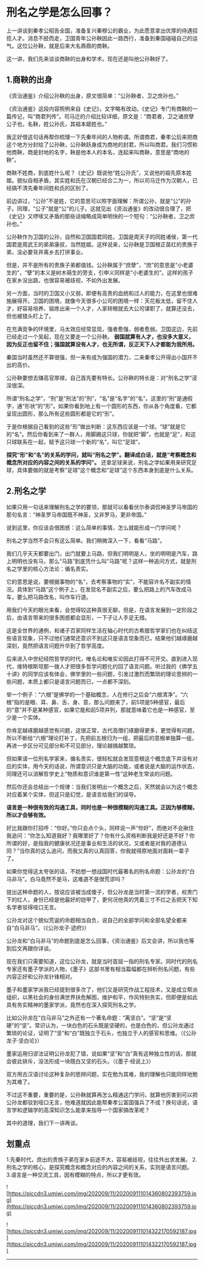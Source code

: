 # 刑名之学是怎么回事？

上一讲谈到秦孝公昭告全国，准备复兴秦穆公的霸业，为此愿意拿出优厚的待遇招揽人才。消息不胫而走，卫国青年公孙鞅因此一路西行，准备到秦国碰碰自己的运气。这位公孙鞅，就是后来大名鼎鼎的商鞅。

这一讲，我们先来谈谈商鞅的出身和学术。现在还是叫他公孙鞅好了。

## 1.商鞅的出身

《资治通鉴》介绍公孙鞅的出身，原文很简单：“公孙鞅者，卫之庶孙也。”

《资治通鉴》这段内容照例来自《史记》，文字略有改动。《史记》专门有商鞅的一篇传记，叫“商君列传”。司马迁的介绍比较详细，原文是：“商君者，卫之诸庶孽公子也，名鞅，姓公孙氏，其祖本姬姓也。”

我正好借这句话再帮你梳理一下先秦年间的人物称谓。所谓商君，秦孝公后来把商这个地方分封给了公孙鞅，公孙鞅跃身成为商地的封君，所以叫商君。我们习惯称他商鞅，商是封地的名字，鞅是他本人的本名，连起来叫商鞅，意思是“商地的鞅”。

商鞅不姓商，到底姓什么呢？《史记》既说他“姓公孙氏”，又说他的祖先原本姓姬。貌似自相矛盾，其实姓和氏在汉朝已经合二为一，所以司马迁作为汉朝人，已经搞不清先秦年间姓和氏的区别了。

前边讲过，“公孙”不是姓，它的意思可以照字面理解：所谓公孙，就是“公”的孙子。同理，“公子”就是“公”的儿子。这就见出《资治通鉴》的改动很合理了，把《史记》又啰嗦又矛盾的那些话缩略成简单明快的一个短句：“公孙鞅者，卫之庶孙也。”

公孙鞅作为卫国的公孙，自然和卫国国君同姓。卫国是周天子的同姓诸侯，第一代国君是周武王的弟弟康叔，当然姓姬。这样说来，公孙鞅是卫国根正苗红的贵族子弟，没必要背井离乡去打拼事业。

但是，并不是所有的贵族子弟都值钱。公孙鞅属于“庶孽”，“庶”的意思是“小老婆生的”，“孽”的本义是树木萌生的旁支，引申义同样是“小老婆生的”。这样的孩子在家乡没出路，也很容易被歧视，不如外出发展。

另一方面，当时的卫国又小又弱，即便有高贵的血统和过人的能力，在这里也很难施展得开。卫国的困境，就像今天很多小公司的困境一样：天花板太低，留不住人才，好容易培养、锻炼出来一个人才，人家转眼就去大公司谋职了，就算还没去，但也被猎头盯上了。

在充满竞争的环境里，马太效应经常显现，强者愈强，弱者愈弱。卫国这边，先前已经走过一个吴起，现在又要走一个公孙鞅。 **弱国就算有人才，也没多大意义，因为反正也留不住；强国就算没有人才，也无所谓，反正天下人才都能为我所用。**

秦国当时虽然还不算很强，但一来有成为强国的潜力，二来秦孝公开得出小国开不出的高价。

公孙鞅要想去赚高官厚禄，自己首先要有特长。公孙鞅的特长是：对“刑名之学”浸淫很深。

所谓“刑名之学”，“刑”是“刑法”的“刑”，“名”是“名字”的“名”。这里的“刑”是通假字，通“形状”的“形”。如果你看到地上有一个圆形的东西，你从各个角度看，它都呈现出圆形，那么所有这些圆形都是它的“形”。

于是你根据自己看到的这些“形”做出判断：这东西应该是一个球。“球”就是它的“名”。然后你看到来了一群人，用脚踢这只球，你就把“脚”，也就是“足”，和这只球联系在一起，赋予这只球一个新的“名”，叫它“足球”。

 **探究“形”和“名”的关系的学问，就叫“刑名之学”。翻译成白话，就是“考察概念和概念所对应的内容之间的关系的学问”。** 还拿足球来说，刑名之学如果用来研究足球，具体要做的就是考察“足球”这个概念和“足球”这个东西本身到底是什么关系。

## 2.刑名之学

如果只用一句话来理解刑名之学的要领，那就可以看看伏尔泰调侃神圣罗马帝国的那句名言：“神圣罗马帝国既不神圣，又非罗马，更非帝国。”

说到这里，你应该会很困惑：这么简单的事情，怎么就能形成一门学问呢？

刑名之学当然不会只有这么简单。我们稍微深入一下，看看“马路”。

我们几乎天天都要出门，出门就要上马路，但我们明明是人，坐的明明是汽车，路上明明也没有马，那么“马路”到底凭什么叫“马路”呢？这样一种追问方式，就是刑名之学里的核心方法论：循名责实。

它的意思是说，要根据事物的“名”，去考察事物的“实”，不能容许名不副实的情况。具体到“马路”这个例子上，在发现名不副实之后，要么把路上的汽车改成马车，要么把马路改名，叫作车行道。

用我们今天的眼光来看，会觉得较这种真很无聊，但是，在语言发展到一定阶段之后，由语言带来的很多困惑都会显形，一下子让人手足无措。

这是全世界的通例，和诸子百家同样生活在轴心时代的古希腊哲学家们也在纠结这些语言现象，只不过他们通常还意识不到这只是语言现象而已，结果他们越琢磨越深刻，竟然把语言问题升华到了哲学高度。

后来进入中世纪经院哲学的时代，唯名论和唯实论因此打得不可开交。直到进入现代，维特根斯坦那一拨人才把很多哲学问题化约回了语言问题。听过我的《佛学五十讲》的同学应该有体会，佛学里的一些问题，引发过激烈而繁琐的理论思辨的一些问题，本质上都只是语言问题而已，一点都不深刻。

举一个例子：“六根”是佛学的一个基础概念，人在修行之后会“六根清净”。“六根”指的是眼、耳、鼻、舌、身、意，那么问题来了，前5项是5种感官，最后的“意”并不是某种感官，如果它能和前5项并列，那就意味着它也是一种感官，至少是一个实体。

你肯定越琢磨越感觉有问题，这很正常，古代高僧们琢磨得更多，更觉得有问题，所以不断给“六根”理论打补丁，先把前五根归为一组，把最后的意根单独算一组，再进一步区分可见部分和不可见部分，理论越搞越繁琐。

但如果请一位刑名学家来，循名责实，很轻松就会发现意根这个概念底下并没有对应的实体，用今天的话说，所谓意识只是大脑的功能，或者说是大脑的运作状态，同理还可以消解哲学史上“物质和意识谁是第一性”这种老生常谈的问题。

然后你还会总结出一个规律：当我们发明出一个概念之后，天然就会以为这个概念对应着某个实体，但这只是幻觉，是语言给我们的误导。

 **语言是一种很有效的沟通工具，同时也是一种很模糊的沟通工具。正因为够模糊，所以才会够有效。**

好比我跟你打招呼：“你好。”你只会点个头，同样说一声“你好”，而绝对不会揪住我追问：“你怎么知道我好？我哪里好了？你有什么资格判断我是好还是不好？你所谓的好，是指我的健康状况还是事业和生活的状况，又或者是对我的道德认同？”当你真的这么追问，而我又真的认真回答，你我就得原地面对面耗一辈子了。

如果你觉得这太夸张的话，不妨想一想战国时代最著名的刑名命题：公孙龙的“白马非马”。白马竟然不是马，这难道不是很荒谬吗？

提出这种命题的人，按说应该被当成傻子，但公孙龙是当时第一流的学者，权贵门下的红人，身份已经是他最好的铠甲了，更何况他真的凭着三寸不烂之舌把天下知名学者驳得哑口无言。

公孙龙对这个貌似荒诞的命题相当自负，说自己的全部学问和全部名望全都来自“白马非马”。（《公孙龙子·迹府》）

公孙龙和“白马非马”的命题到底是怎么回事，《资治通鉴》后文会讲，所以我也等到后文再跟你详谈。

现在我们只需要知道，这位公孙龙，就是当时首屈一指的刑名专家。同时代的刑名专家还有墨子学派的人物，《墨子》这部书里有相当篇幅都在辨析刑名问题，有些内容正好和公孙龙针锋相对。

墨子和墨家学派我已经提到很多次了，他们又是研究作战工程技术，又是成立帮派组织，以黑社会的身份满世界扶危解困，维护和平，作风特别务实，但即便是如此具有务实精神的墨家学派，竟然也在深入探究刑名之学。

比如公孙龙在“白马非马”之外还有一个著名命题：“离坚白”。“坚”是“坚硬”的“坚”。常识认为，一块白色的石头既是坚硬的，也是白色的，但公孙龙通过繁琐的论证，证明了“坚”和“白”既独立于石头，也独立于人的感官和思维。（《公孙龙子·坚白论》）

墨家运用归谬法证明公孙龙犯了错，说如果“坚”和“白”真有这种独立性的话，那就会彼此排斥，没法形成一块既白又坚的石头。（《墨子·经说上》）

双方用古汉语讨论这种复杂的思辨问题，实在勉为其难，我的理解也只能同样地勉为其难了。

不过这不重要，重要的是，公孙鞅就算再怎么精通这门学问，就算他厉害到可以把公孙龙都驳到哑口无言，他难道就因此能帮秦孝公富国强兵了不成？换句话说，语言学和逻辑学的高深知识怎么能拿来指导一个国家搞改革呢？

其中的道理，我们下一讲再谈。

## 划重点

1.先秦时代，庶出的贵族子弟在家乡前途不大，容易被歧视，往往外出求发展。
2.刑名之学的核心，是探究概念和概念对应的内容之间的关系，实则是语言问题。
3.语言是一种交流工具，因有模糊的特点，所以才更有效。

![https://piccdn3.umiwi.com/img/202009/11/202009111014360802393759.jpg](https://piccdn3.umiwi.com/img/202009/11/202009111014360802393759.jpg)

![https://piccdn3.umiwi.com/img/202009/11/202009111014322170592187.jpg](https://piccdn3.umiwi.com/img/202009/11/202009111014322170592187.jpg)

---
